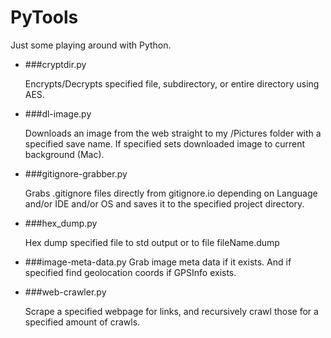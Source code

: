 PyTools
=======

Just some playing around with Python.

* ###cryptdir.py

    Encrypts/Decrypts specified file, subdirectory, or entire directory using AES.

* ###dl-image.py

    Downloads an image from the web straight to my /Pictures folder with a specified save name. If specified sets downloaded image to current background (Mac).

* ###gitignore-grabber.py

    Grabs .gitignore files directly from gitignore.io depending on Language and/or IDE and/or OS and saves it to the specified project directory.

* ###hex_dump.py

    Hex dump specified file to std output or to file fileName.dump

* ###image-meta-data.py
    Grab image meta data if it exists. And if specified find geolocation coords if GPSInfo exists.

* ###web-crawler.py

    Scrape a specified webpage for links, and recursively crawl those for a specified amount of crawls.
